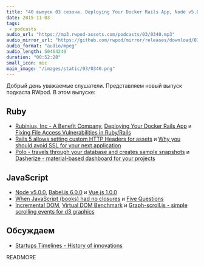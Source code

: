 ```yaml
---
title: "40 выпуск 03 сезона. Deploying Your Docker Rails App, Node v5.0.0, Babel.js 6, Vue.js 1.0.0, Graph-scroll.js и прочее"
date: 2015-11-03
tags:
 - podcasts
audio_url: "https://mp3.rwpod-assets.com/podcasts/03/0340.mp3"
audio_mirror_url: "https://github.com/rwpod/mirror/releases/download/03.40/0340.mp3"
audio_format: "audio/mpeg"
audio_length: 50464240
duration: "00:52:28"
small_icon: mic
main_image: "/images/static/03/0340.png"
---
```


Добрый день уважаемые слушатели. Представляем новый выпуск подкаста RWpod. В этом выпуске:

## Ruby

 - [Rubinius, Inc - A Benefit Company](http://rubini.us/2015/10/27/rubinius-inc-a-benefit-company/), [Deploying Your Docker Rails App](http://blog.codeship.com/deploying-docker-rails-app/) и [Fixing File Access Vulnerabilities in Ruby/Rails](http://gavinmiller.io/2015/fixing-file-access-vulnerabilities-in-ruby-and-rails/)
 - [Rails 5 allows setting custom HTTP Headers for assets](http://blog.bigbinary.com/2015/10/31/rails-5-allows-setting-custom-http-headers-for-assets.html) и [Why you should avoid SSL for your next application](https://www.cossacklabs.com/avoid-ssl-for-your-next-app.html)
 - [Polo - travels through your database and creates sample snapshots](https://github.com/IFTTT/polo) и [Dasherize - material-based dashboard for your projects](https://www.dasherize.com/)


## JavaScript

 - [Node v5.0.0](https://nodejs.org/en/blog/release/v5.0.0/), [Babel.js 6.0.0](http://babeljs.io/blog/2015/10/29/6.0.0/) и [Vue.js 1.0.0](http://vuejs.org/2015/10/26/1.0.0-release/)
 - [When JavaScript (books) had no closures](http://itturnsout.com/when-javascript-books-had-no-closures/) и [Five Questions](http://rmurphey.com/blog/2015/10/08/five-questions/)
 - [Incremental DOM](http://google.github.io/incremental-dom/#about), [Virtual DOM Benchmark](http://vdom-benchmark.github.io/vdom-benchmark/) и [Graph-scroll.js - simple scrolling events for d3 graphics](http://1wheel.github.io/graph-scroll/)

## Обсуждаем

 - [Startups Timelines - History of innovations](http://www.startlin.es/)

READMORE

